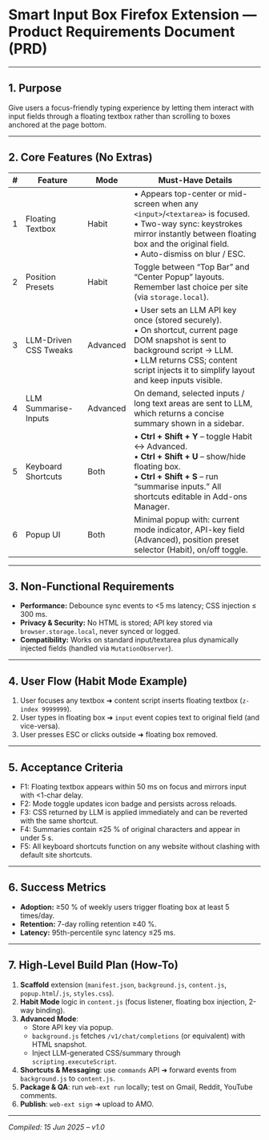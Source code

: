 # Smart Input Box Firefox Extension — Product Requirements Document (PRD)

---

## 1. Purpose
Give users a focus-friendly typing experience by letting them interact with input fields through a floating textbox rather than scrolling to boxes anchored at the page bottom.

---

## 2. Core Features (No Extras)

| #   | Feature               | Mode     | Must-Have Details                                                                                                                                                                                                              |
| --- | --------------------- | -------- | ------------------------------------------------------------------------------------------------------------------------------------------------------------------------------------------------------------------------------ |
| 1   | Floating Textbox      | Habit    | • Appears top-center or mid-screen when any `<input>`/`<textarea>` is focused.<br>• Two-way sync: keystrokes mirror instantly between floating box and the original field.<br>• Auto-dismiss on blur / ESC.                    |
| 2   | Position Presets      | Habit    | Toggle between “Top Bar” and “Center Popup” layouts. Remember last choice per site (via `storage.local`).                                                                                                                      |
| 3   | LLM-Driven CSS Tweaks | Advanced | • User sets an LLM API key once (stored securely).<br>• On shortcut, current page DOM snapshot is sent to background script → LLM.<br>• LLM returns CSS; content script injects it to simplify layout and keep inputs visible. |
| 4   | LLM Summarise-Inputs  | Advanced | On demand, selected inputs / long text areas are sent to LLM, which returns a concise summary shown in a sidebar.                                                                                                              |
| 5   | Keyboard Shortcuts    | Both     | • **Ctrl + Shift + Y** – toggle Habit ↔ Advanced.<br>• **Ctrl + Shift + U** – show/hide floating box.<br>• **Ctrl + Shift + S** – run “summarise inputs.” All shortcuts editable in Add-ons Manager.                           |
| 6   | Popup UI              | Both     | Minimal popup with: current mode indicator, API-key field (Advanced), position preset selector (Habit), on/off toggle.                                                                                                         |

---

## 3. Non-Functional Requirements
* **Performance:** Debounce sync events to <5 ms latency; CSS injection ≤ 300 ms.
* **Privacy & Security:** No HTML is stored; API key stored via `browser.storage.local`, never synced or logged.
* **Compatibility:** Works on standard input/textarea plus dynamically injected fields (handled via `MutationObserver`).

---

## 4. User Flow (Habit Mode Example)
1. User focuses any textbox ➜ content script inserts floating textbox (`z-index 9999999`).
2. User types in floating box ➜ `input` event copies text to original field (and vice-versa).
3. User presses ESC or clicks outside ➜ floating box removed.

---

## 5. Acceptance Criteria
* F1: Floating textbox appears within 50 ms on focus and mirrors input with <1-char delay.
* F2: Mode toggle updates icon badge and persists across reloads.
* F3: CSS returned by LLM is applied immediately and can be reverted with the same shortcut.
* F4: Summaries contain ≤25 % of original characters and appear in under 5 s.
* F5: All keyboard shortcuts function on any website without clashing with default site shortcuts.

---

## 6. Success Metrics
* **Adoption:** ≥50 % of weekly users trigger floating box at least 5 times/day.
* **Retention:** 7-day rolling retention ≥40 %.
* **Latency:** 95th-percentile sync latency ≤25 ms.

---

## 7. High-Level Build Plan (How-To)
1. **Scaffold** extension (`manifest.json`, `background.js`, `content.js`, `popup.html`/`.js`, `styles.css`).
2. **Habit Mode** logic in `content.js` (focus listener, floating box injection, 2-way binding).
3. **Advanced Mode**:  
   * Store API key via popup.  
   * `background.js` fetches `/v1/chat/completions` (or equivalent) with HTML snapshot.  
   * Inject LLM-generated CSS/summary through `scripting.executeScript`.
4. **Shortcuts & Messaging**: use `commands` API ➜ forward events from `background.js` to `content.js`.
5. **Package & QA**: run `web-ext run` locally; test on Gmail, Reddit, YouTube comments.  
6. **Publish**: `web-ext sign` ➜ upload to AMO.

---

*Compiled: 15 Jun 2025 – v1.0*
